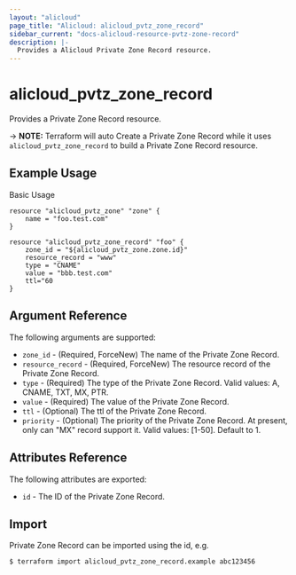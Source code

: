 ```yaml
---
layout: "alicloud"
page_title: "Alicloud: alicloud_pvtz_zone_record"
sidebar_current: "docs-alicloud-resource-pvtz-zone-record"
description: |-
  Provides a Alicloud Private Zone Record resource.
---
```


# alicloud\_pvtz\_zone\_record

Provides a Private Zone Record resource.

-> **NOTE:** Terraform will auto Create a Private Zone Record while it uses `alicloud_pvtz_zone_record` to build a Private Zone Record resource.

## Example Usage

Basic Usage

```
resource "alicloud_pvtz_zone" "zone" {
	name = "foo.test.com"
}

resource "alicloud_pvtz_zone_record" "foo" {
	zone_id = "${alicloud_pvtz_zone.zone.id}"
	resource_record = "www"
	type = "CNAME"
	value = "bbb.test.com"
	ttl="60
}
```
## Argument Reference

The following arguments are supported:

* `zone_id` - (Required, ForceNew) The name of the Private Zone Record.
* `resource_record` - (Required, ForceNew) The resource record of the Private Zone Record.
* `type` - (Required) The type of the Private Zone Record. Valid values: A, CNAME, TXT, MX, PTR.
* `value` - (Required) The value of the Private Zone Record.
* `ttl` - (Optional) The ttl of the Private Zone Record.
* `priority` - (Optional) The priority of the Private Zone Record. At present, only can "MX" record support it. Valid values: [1-50]. Default to 1.

## Attributes Reference

The following attributes are exported:

* `id` - The ID of the Private Zone Record.

## Import

Private Zone Record can be imported using the id, e.g.

```
$ terraform import alicloud_pvtz_zone_record.example abc123456
```

